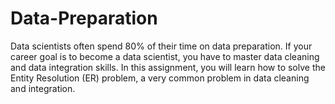 # Data-Preparation
Data scientists often spend 80% of their time on data preparation. If your career goal is to become a data scientist, you have to master data cleaning and data integration skills. In this assignment, you will learn how to solve the Entity Resolution (ER) problem, a very common problem in data cleaning and integration. 
